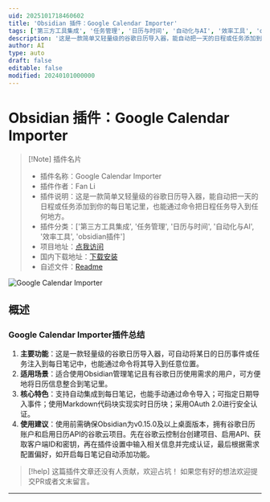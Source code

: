 ```yaml
---
uid: 2025101718460602
title: 'Obsidian 插件：Google Calendar Importer'
tags: ['第三方工具集成', '任务管理', '日历与时间', '自动化与AI', '效率工具', 'obsidian插件']
description: '这是一款简单又轻量级的谷歌日历导入器，能自动把一天的日程或任务添加到你的每日笔记里，也能通过命令把日程任务导入到任何地方。'
author: AI
type: auto
draft: false
editable: false
modified: 20240101000000
---
```


# Obsidian 插件：Google Calendar Importer

> [!Note] 插件名片
> - 插件名称：Google Calendar Importer
> - 插件作者：Fan Li
> - 插件说明：这是一款简单又轻量级的谷歌日历导入器，能自动把一天的日程或任务添加到你的每日笔记里，也能通过命令把日程任务导入到任何地方。
> - 插件分类：['第三方工具集成', '任务管理', '日历与时间', '自动化与AI', '效率工具', 'obsidian插件']
> - 项目地址：[点我访问](https://github.com/lexafaxine/GoogleCalendarImporter)
> - 国内下载地址：[下载安装](https://pkmer.cn/products/plugin/pluginMarket/?google-calendar-importer)
> - 自述文件：[Readme](https://ghproxy.net/https://raw.githubusercontent.com/lexafaxine/GoogleCalendarImporter/master/README.md)

![Google Calendar Importer](https://cdn.pkmer.cn/covers/google-calendar-importer_external_0.gif!pkmer)

## 概述

### Google Calendar Importer插件总结
1. **主要功能**：这是一款轻量级的谷歌日历导入器，可自动将某日的日历事件或任务注入到每日笔记中，也能通过命令将其导入到任意位置。
2. **适用场景**：适合使用Obsidian管理笔记且有谷歌日历使用需求的用户，可方便地将日历信息整合到笔记里。
3. **核心特色**：支持自动集成到每日笔记，也能手动通过命令导入；可指定日期导入事件；使用Markdown代码块实现实时日历块；采用OAuth 2.0进行安全认证。
4. **使用建议**：使用前需确保Obsidian为v0.15.0及以上桌面版本，拥有谷歌日历账户和启用日历API的谷歌云项目。先在谷歌云控制台创建项目、启用API、获取客户端ID和密钥，再在插件设置中输入相关信息并完成认证，最后根据需求配置偏好，如开启每日笔记自动添加功能。


> [!help] 
> 这篇插件文章还没有人贡献，欢迎占坑！
> 如果您有好的想法欢迎提交PR或者文末留言。
> 

---


